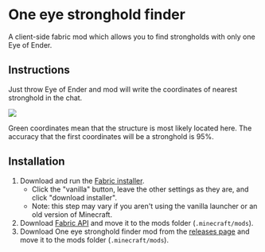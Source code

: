 # One eye stronghold finder
A client-side fabric mod which allows you to find strongholds with only one Eye of Ender.

## Instructions
Just throw Eye of Ender and mod will write the coordinates of nearest stronghold in the chat.

![](https://i.imgur.com/FuajZtp.gif)

Green coordinates mean that the structure is most likely located here. The accuracy that the first coordinates will be a stronghold is 95%.

## Installation
1. Download and run the [Fabric installer](https://fabricmc.net/use).
    - Click the "vanilla" button, leave the other settings as they are,
      and click "download installer".
    - Note: this step may vary if you aren't using the vanilla launcher
      or an old version of Minecraft.
2. Download [Fabric API](https://minecraft.curseforge.com/projects/fabric)
   and move it to the mods folder (`.minecraft/mods`).
3. Download One eye stronghold finder mod from the [releases page](https://github.com/Hopper4et/one-eye-stronghold-finder/releases)
   and move it to the mods folder (`.minecraft/mods`).